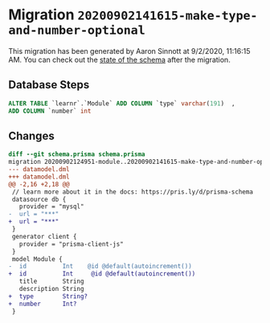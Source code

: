 # Migration `20200902141615-make-type-and-number-optional`

This migration has been generated by Aaron Sinnott at 9/2/2020, 11:16:15 AM.
You can check out the [state of the schema](./schema.prisma) after the migration.

## Database Steps

```sql
ALTER TABLE `learnr`.`Module` ADD COLUMN `type` varchar(191)  ,
ADD COLUMN `number` int  
```

## Changes

```diff
diff --git schema.prisma schema.prisma
migration 20200902124951-module..20200902141615-make-type-and-number-optional
--- datamodel.dml
+++ datamodel.dml
@@ -2,16 +2,18 @@
 // learn more about it in the docs: https://pris.ly/d/prisma-schema
 datasource db {
   provider = "mysql"
-  url = "***"
+  url = "***"
 }
 generator client {
   provider = "prisma-client-js"
 }
 model Module {
-  id          Int    @id @default(autoincrement())
+  id          Int     @id @default(autoincrement())
   title       String
   description String
+  type        String?
+  number      Int?
 }
```


